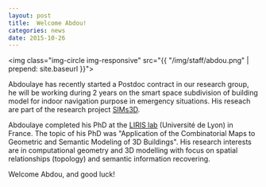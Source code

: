 ```yaml
---
layout: post
title:  Welcome Abdou!
categories: news
date: 2015-10-26
---
```


<img class="img-circle img-responsive" src="{{ "/img/staff/abdou.png" | prepend: site.baseurl }}">

Abdoulaye has recently started a Postdoc contract in our research group, he will be working during 2 years on the smart space subdivision of building model for indoor navigation purpose in emergency situations.
His reseach are part of the research project [SIMs3D](http://www.sims3d.net).

Abdoulaye completed his PhD at the [LIRIS lab](http://liris.cnrs.fr) (Université de Lyon) in France. 
The topic of his PhD was "Application of the Combinatorial Maps to Geometric and Semantic Modeling of 3D Buildings". His research interests are in computational geometry and 3D modelling with 
focus on spatial relationships (topology) and semantic information recovering. 

Welcome Abdou, and good luck!

